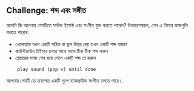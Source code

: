 ## Challenge: শব্দ এবং সঙ্গীত

আপনি কি আপনার গেমটিতে সাউন্ড ইফেক্ট এবং সংগীত যুক্ত করতে পারেন? উদাহরণস্বরূপ, গেম এ নিচের কাজগুলি করতে পারেন:

+ খেলোয়াড় যখন একটি সঠিক বা ভুল উত্তর দেয় তখন একটি শব্দ বাজান
+ কাউন্টডাউন টাইমার চলার সাথে সাথে টিক টিক শব্দ করুন
+ প্লেয়ারের সময় শেষ হয়ে গেলে একটি শব্দ প্লে করুন

```blocks3
    play sound (pop v) until done
```

আপনার গেমটি তে ক্রমাগত একটি লুপে ব্যাকগ্রাউন্ড সংগীত চলতে পারে।.